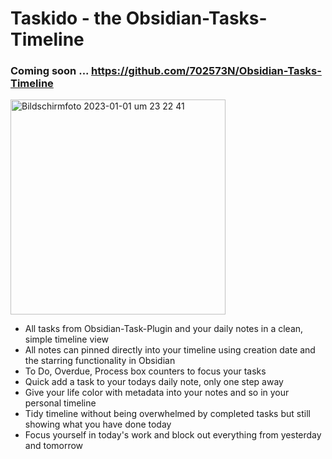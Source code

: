 # Taskido - the Obsidian-Tasks-Timeline


### Coming soon ... https://github.com/702573N/Obsidian-Tasks-Timeline

<img width="344" alt="Bildschirm­foto 2023-01-01 um 23 22 41" src="https://user-images.githubusercontent.com/59178587/210186341-184204bc-fc4c-4fef-84aa-11673a7fc96e.png">

- All tasks from Obsidian-Task-Plugin and your daily notes in a clean, simple timeline view
- All notes can pinned directly into your timeline using creation date and the starring functionality in Obsidian
- To Do, Overdue, Process box counters to focus your tasks
- Quick add a task to your todays daily note, only one step away
- Give your life color with metadata into your notes and so in your personal timeline
- Tidy timeline without being overwhelmed by completed tasks but still showing what you have done today
- Focus yourself in today's work and block out everything from yesterday and tomorrow
